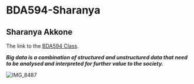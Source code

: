 # BDA594-Sharanya
## Sharanya Akkone
The link to the [BDA594 Class](https://sdsu.instructure.com/courses/113151).

***Big data is a combination of structured and unstructured data that need to be analysed and interpreted for further value to the society.***

![IMG_8487](https://user-images.githubusercontent.com/64728394/187049952-fcba76af-dd07-4da7-90c6-3e9736997c55.jpg)
